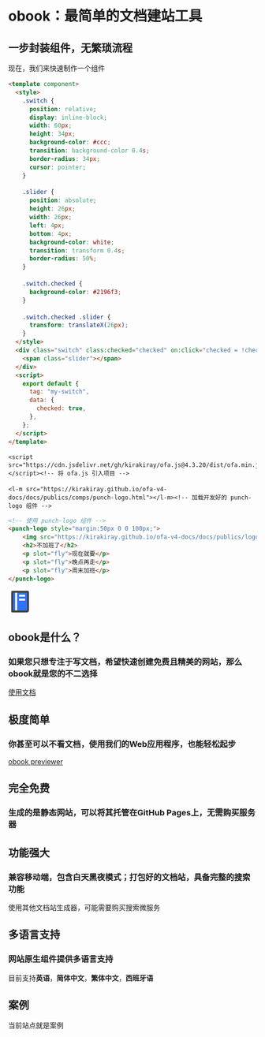 # obook：最简单的文档建站工具

<l-m src="https://cdn.jsdelivr.net/npm/obook@2.1.21/blocks/simp-block.html"></l-m>


<simp-block>

## 一步封装组件，无繁琐流程

现在，我们来快速制作一个组件

<comp-viewer comp-name="my-switch" max-height="500" style="width:100%;">

```html
<template component>
  <style>
    .switch {
      position: relative;
      display: inline-block;
      width: 60px;
      height: 34px;
      background-color: #ccc;
      transition: background-color 0.4s;
      border-radius: 34px;
      cursor: pointer;
    }

    .slider {
      position: absolute;
      height: 26px;
      width: 26px;
      left: 4px;
      bottom: 4px;
      background-color: white;
      transition: transform 0.4s;
      border-radius: 50%;
    }

    .switch.checked {
      background-color: #2196f3;
    }

    .switch.checked .slider {
      transform: translateX(26px);
    }
  </style>
  <div class="switch" class:checked="checked" on:click="checked = !checked">
    <span class="slider"></span>
  </div>
  <script>
    export default {
      tag: "my-switch",
      data: {
        checked: true,
      },
    };
  </script>
</template>
```

</comp-viewer>


<html-viewer style="width:100%;">

```
<script src="https://cdn.jsdelivr.net/gh/kirakiray/ofa.js@4.3.20/dist/ofa.min.js"></script><!-- 将 ofa.js 引入项目 -->

<l-m src="https://kirakiray.github.io/ofa-v4-docs/docs/publics/comps/punch-logo.html"></l-m><!-- 加载开发好的 punch-logo 组件 -->
```

```html
<!-- 使用 punch-logo 组件 -->
<punch-logo style="margin:50px 0 0 100px;">
    <img src="https://kirakiray.github.io/ofa-v4-docs/docs/publics/logo.svg" logo height="90" />
    <h2>不加班了</h2>
    <p slot="fly">现在就要</p>
    <p slot="fly">晚点再走</p>
    <p slot="fly">周末加班</p>
</punch-logo>
```

</html-viewer>

</simp-block>

<simp-block>

<img src="../publics/logo.svg" class="logo" />

## obook是什么？

### 如果您只想专注于写文档，希望快速创建免费且精美的网站，那么obook就是您的不二选择

[使用文档](./docs/index.md)

</simp-block>

<simp-block>

## 极度简单

### 你甚至可以不看文档，使用我们的Web应用程序，也能轻松起步

[obook previewer](https://kirakiray.github.io/o-book/webapp/)

</simp-block>

<simp-block>

## 完全免费

### 生成的是静态网站，可以将其托管在GitHub Pages上，无需购买服务器

</simp-block>

<simp-block>

## 功能强大

### 兼容移动端，包含白天黑夜模式；打包好的文档站，具备完整的搜索功能

使用其他文档站生成器，可能需要购买搜索微服务

</simp-block>

<simp-block>

## 多语言支持

### 网站原生组件提供多语言支持

目前支持**英语**，**简体中文**，**繁体中文**，**西班牙语**

</simp-block>

<simp-block>

## 案例

当前站点就是案例

</simp-block>